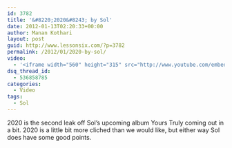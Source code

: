 ```yaml
---
id: 3782
title: '&#8220;2020&#8243; by Sol'
date: 2012-01-13T02:20:33+00:00
author: Manan Kothari
layout: post
guid: http://www.lessonsix.com/?p=3782
permalink: /2012/01/2020-by-sol/
video:
  - '<iframe width="560" height="315" src="http://www.youtube.com/embed/fEl4rhr9PGI" frameborder="0" allowfullscreen></iframe>'
dsq_thread_id:
  - 536858785
categories:
  - Video
tags:
  - Sol
---
```

2020 is the second leak off Sol&#8217;s upcoming album Yours Truly coming out in a bit. 2020 is a little bit more cliched than we would like, but either way Sol does have some good points.